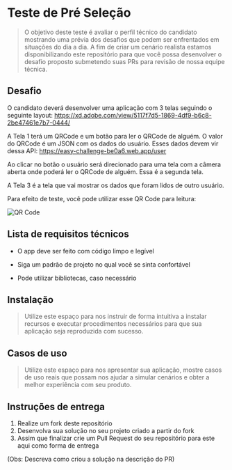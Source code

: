 # Teste de Pré Seleção
> O objetivo deste teste é avaliar o perfil técnico do candidato mostrando uma prévia dos desafios que podem ser enfrentados em situações do dia a dia. A fim de criar um cenário realista estamos disponibilizando este repositório para que você possa desenvolver o desafio proposto submetendo suas PRs para revisão de nossa equipe técnica.


## Desafio

O candidato deverá desenvolver uma aplicação com 3 telas seguindo o seguinte layout:
https://xd.adobe.com/view/5117f7d5-1869-4df9-b6c8-2be47461e7b7-0444/

A Tela 1 terá um QRCode e um botão para ler o QRCode de alguém. O valor do QRCode é um JSON com os dados do usuário. Esses dados devem vir dessa API:
https://easy-challenge-be0a6.web.app/user

Ao clicar no botão o usuário será direcionado para uma tela com a câmera aberta onde poderá ler o QRCode de alguém. Essa é a segunda tela.

A Tela 3 é a tela que vai mostrar os dados que foram lidos de outro usuário.

Para efeito de teste, você pode utilizar esse QR Code para leitura:

![QR Code](https://easy-challenge-be0a6.web.app/resources/qr_yoou_challenge.svg)


## Lista de requisitos técnicos

* O app deve ser feito com código limpo e legível

* Siga um padrão de projeto no qual você se sinta confortável

* Pode utilizar bibliotecas, caso necessário


## Instalação

>Utilize este espaço para nos instruir de forma intuitiva a instalar recursos e executar procedimentos necessários para que sua aplicação seja reproduzida com sucesso.

## Casos de uso

>Utilize este espaço para nos apresentar sua aplicação, mostre casos de uso reais que possam nos ajudar a simular cenários e obter a melhor experiência com seu produto.

## Instruções de entrega

1. Realize um fork deste repositório
2. Desenvolva sua solução no seu projeto criado a partir do fork
3. Assim que finalizar crie um Pull Request do seu repositório para este aqui como forma de entrega

(Obs: Descreva como criou a solução na descrição do PR)



